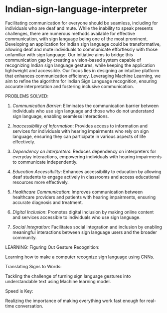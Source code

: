 # Indian-sign-language-interpreter
Facilitating communication for everyone should be seamless, including for individuals who are deaf and mute. While the inability to speak presents challenges, there are numerous methods available for effective communication, with sign language being one of the most prominent. Developing an application for Indian sign language could be transformative, allowing deaf and mute individuals to communicate effortlessly with those unfamiliar with sign language. Our initiative aims to bridge this communication gap by creating a vision-based system capable of recognizing Indian sign language gestures, while keeping the application lightweight and accessible. Our focus lies in designing an intuitive platform that enhances communication efficiency. Leveraging Machine Learning, we aim to refine the algorithm for Indian Sign Language recognition, ensuring accurate interpretation and fostering inclusive communication.

PROBLEMS SOLVED:
1. *Communication Barrier*: Eliminates the communication barrier between individuals who use sign language and those who do not understand sign language, enabling seamless interactions.

2. *Inaccessibility of Information*: Provides access to information and services for individuals with hearing impairments who rely on sign language, ensuring they can participate in various aspects of life effectively.

3. *Dependency on Interpreters*: Reduces dependency on interpreters for everyday interactions, empowering individuals with hearing impairments to communicate independently.

4. *Education Accessibility*: Enhances accessibility to education by allowing deaf students to engage actively in classrooms and access educational resources more effectively.

5. *Healthcare Communication*: Improves communication between healthcare providers and patients with hearing impairments, ensuring accurate diagnosis and treatment.

6. *Digital Inclusion*: Promotes digital inclusion by making online content and services accessible to individuals who use sign language.

7. *Social Integration*: Facilitates social integration and inclusion by enabling meaningful interactions between sign language users and the broader community.

LEARNING:
Figuring Out Gesture Recognition: ​

Learning how to make a computer recognize sign language using CNNs. ​

Translating Signs to Words: ​

Tackling the challenge of turning sign language gestures into understandable text using Machine learning model.​

Speed is Key: ​

Realizing the importance of making everything work fast enough for real-time conversation.
